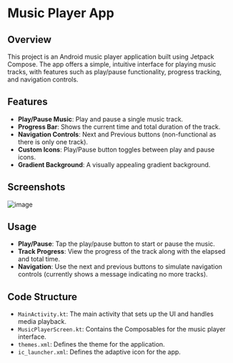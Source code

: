 # Music Player App

## Overview
This project is an Android music player application built using Jetpack Compose. The app offers a simple, intuitive interface for playing music tracks, with features such as play/pause functionality, progress tracking, and navigation controls.

## Features
- **Play/Pause Music**: Play and pause a single music track.
- **Progress Bar**: Shows the current time and total duration of the track.
- **Navigation Controls**: Next and Previous buttons (non-functional as there is only one track).
- **Custom Icons**: Play/Pause button toggles between play and pause icons.
- **Gradient Background**: A visually appealing gradient background.

## Screenshots
![image](https://github.com/swaraj-mishra-3184/AndroidFirst/assets/155736642/0299259c-3421-4cd5-8699-74d844d519b1)


## Usage
- **Play/Pause**: Tap the play/pause button to start or pause the music.
- **Track Progress**: View the progress of the track along with the elapsed and total time.
- **Navigation**: Use the next and previous buttons to simulate navigation controls (currently shows a message indicating no more tracks).

## Code Structure
- `MainActivity.kt`: The main activity that sets up the UI and handles media playback.
- `MusicPlayerScreen.kt`: Contains the Composables for the music player interface.
- `themes.xml`: Defines the theme for the application.
- `ic_launcher.xml`: Defines the adaptive icon for the app.
